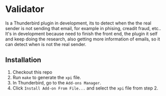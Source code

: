 # Validator
Is a Thunderbird plugin in development, its to detect when the the real sender is not sending that email, for example in phising, creadit fraud, etc.. It's in development because need to finish the front end, the plugin it self and keep doing the research, also getting more information of emails, so it can detect when is not the real sender.

## Installation

1. Checkout this repo
2. Run `make` to generate the `xpi` file.
3. In Thunderbird, go to the `Add-ons Manager`.
4. Click `Install Add-on From File...` and select the `xpi` file from step 2.
